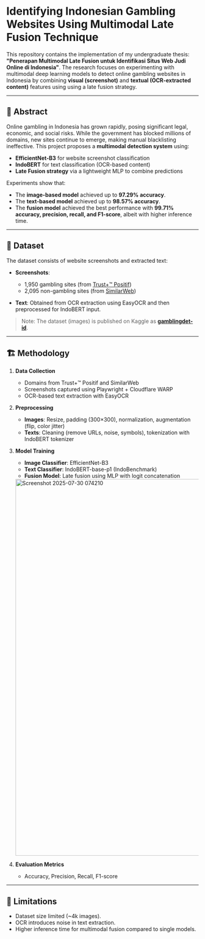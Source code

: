 # Identifying Indonesian Gambling Websites Using Multimodal Late Fusion Technique

This repository contains the implementation of my undergraduate thesis: **"Penerapan Multimodal Late Fusion untuk Identifikasi Situs Web Judi Online di Indonesia"**.
The research focuses on experimenting with multimodal deep learning models to detect online gambling websites in Indonesia by combining **visual (screenshot)** and **textual (OCR-extracted content)** features using using a late fusion strategy.

---

## 📖 Abstract

Online gambling in Indonesia has grown rapidly, posing significant legal, economic, and social risks. While the government has blocked millions of domains, new sites continue to emerge, making manual blacklisting ineffective.
This project proposes a **multimodal detection system** using:

* **EfficientNet-B3** for website screenshot classification
* **IndoBERT** for text classification (OCR-based content)
* **Late Fusion strategy** via a lightweight MLP to combine predictions

Experiments show that:

* The **image-based model** achieved up to **97.29% accuracy**.
* The **text-based model** achieved up to **98.57% accuracy**.
* The **fusion model** achieved the best performance with **99.71% accuracy, precision, recall, and F1-score**, albeit with higher inference time.

---

## 📂 Dataset

The dataset consists of website screenshots and extracted text:

* **Screenshots**:

  * 1,950 gambling sites (from [Trust+™ Positif](https://github.com/alsyundawy/TrustPositif))
  * 2,095 non-gambling sites (from [SimilarWeb](https://www.similarweb.com))
* **Text**: Obtained from OCR extraction using EasyOCR and then preprocessed for IndoBERT input.

> Note: The dataset (images) is published on Kaggle as **[gamblingdet-id](https://www.kaggle.com/datasets/azzandwiriski/gamblingdet-id)**.

---

## 🏗️ Methodology

1. **Data Collection**

   * Domains from Trust+™ Positif and SimilarWeb
   * Screenshots captured using Playwright + Cloudflare WARP
   * OCR-based text extraction with EasyOCR

2. **Preprocessing**

   * **Images**: Resize, padding (300×300), normalization, augmentation (flip, color jitter)
   * **Texts**: Cleaning (remove URLs, noise, symbols), tokenization with IndoBERT tokenizer

3. **Model Training**

   * **Image Classifier**: EfficientNet-B3
   * **Text Classifier**: IndoBERT-base-p1 (IndoBenchmark)
   * **Fusion Model**: Late fusion using MLP with logit concatenation

    <img width="2022" height="984" alt="Screenshot 2025-07-30 074210" src="https://github.com/user-attachments/assets/cc70e45e-7001-4c1a-b998-f54c674c0ac8" />

4. **Evaluation Metrics**

   * Accuracy, Precision, Recall, F1-score

---

## 📌 Limitations

* Dataset size limited (\~4k images).
* OCR introduces noise in text extraction.
* Higher inference time for multimodal fusion compared to single models.
